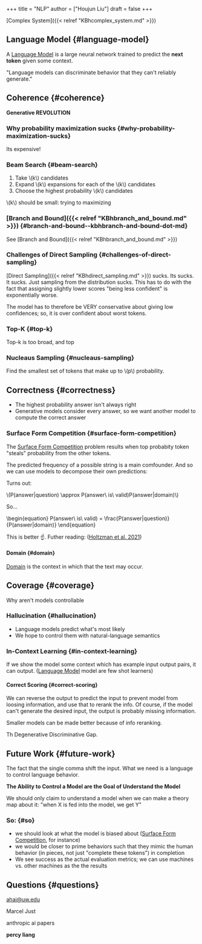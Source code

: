 +++
title = "NLP"
author = ["Houjun Liu"]
draft = false
+++

[Complex System]({{< relref "KBhcomplex_system.md" >}})


## Language Model {#language-model}

A [Language Model](#language-model) is a large neural network trained to predict the **next token** given some context.

"Language models can discriminate behavior that they can't reliably generate."


## Coherence {#coherence}

**Generative REVOLUTION**


### Why probability maximization sucks {#why-probability-maximization-sucks}

Its expensive!


### Beam Search {#beam-search}

1.  Take \\(k\\) candidates
2.  Expand \\(k\\) expansions for each of the \\(k\\) candidates
3.  Choose the highest probability \\(k\\) candidates

\\(k\\) should be small: trying to maximizing


### [Branch and Bound]({{< relref "KBhbranch_and_bound.md" >}}) {#branch-and-bound--kbhbranch-and-bound-dot-md}

See [Branch and Bound]({{< relref "KBhbranch_and_bound.md" >}})


### Challenges of Direct Sampling {#challenges-of-direct-sampling}

[Direct Sampling]({{< relref "KBhdirect_sampling.md" >}}) sucks. Its sucks. It sucks. Just sampling from the distribution sucks. This has to do with the fact that assigning slightly lower scores "being less confident" is exponentially worse.

The model has to therefore be VERY conservative about giving low confidences; so, it is over confident about worst tokens.


### Top-K {#top-k}

Top-k is too broad, and top


### Nucleaus Sampling {#nucleaus-sampling}

Find the smallest set of tokens that make up to \\(p\\) probability.


## Correctness {#correctness}

-   The highest probability answer isn't always right
-   Generative models consider every answer, so we want another model to compute the correct answer


### Surface Form Competition {#surface-form-competition}

The [Surface Form Competition](#surface-form-competition) problem results when top probabity token "steals" probability from the other tokens.

The predicted frequency of a possible string is a main comfounder. And so we can use models to decompose their own predictions:

Turns out:

\\(P(answer|question) \approx P(answer\ is\ valid)P(answer|domain)\\)

So...

\begin{equation}
P(answer\ is\ valid) = \frac{P(answer|question)}{P(answer|domain)}
\end{equation}

This is better :point_up:. Futher reading: (<a href="#citeproc_bib_item_1">Holtzman et al. 2021</a>)


#### Domain {#domain}

[Domain](#domain) is the context in which that the text may occur.


## Coverage {#coverage}

Why aren't models controllable


### Hallucination {#hallucination}

-   Language models predict what's most likely
-   We hope to control them with natural-language semantics


### In-Context Learning {#in-context-learning}

If we show the model some context which has example input output pairs, it can output. ([Language Model](#language-model) model are few shot learners)


#### Correct Scoring {#correct-scoring}

We can reverse the output to predict the input to prevent model from loosing information, and use that to rerank the info. Of course, if the model can't generate the desired input, the output is probably missing information.

Smaller models can be made better because of info reranking.

Th Degenerative Discriminative Gap.


## Future Work {#future-work}

The fact that the single comma shift the input. What we need is a language to control language behavior.

****The Ability to Control a Model are the Goal of Understand the Model****

We should only claim to understand a model when we can make a theory map about it: "when X is fed into the model, we get Y"


### So: {#so}

-   we should look at what the model is biased about ([Surface Form Competition](#surface-form-competition), for instance)
-   we would be closer to prime behaviors such that they mimic the human behavior (in pieces, not just "complete these tokens") in completion
-   We see success as the actual evaluation metrics; we can use machines vs. other machines as the the results


## Questions {#questions}

ahai@uw.edu

Marcel Just

anthropic ai papers

**percy liang**

